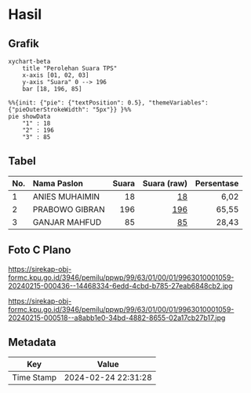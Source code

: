 # Hasil

## Grafik

```mermaid
xychart-beta
    title "Perolehan Suara TPS"
    x-axis [01, 02, 03]
    y-axis "Suara" 0 --> 196
    bar [18, 196, 85]
```

```mermaid
%%{init: {"pie": {"textPosition": 0.5}, "themeVariables": {"pieOuterStrokeWidth": "5px"}} }%%
pie showData
    "1" : 18
    "2" : 196
    "3" : 85
```

## Tabel

| No. | Nama Paslon    | Suara | Suara (raw) | Persentase |
|:--- |:-------------- | -----:| -----------:| ----------:|
| 1   | ANIES MUHAIMIN | 18    | [18][p-1]   | 6,02       |
| 2   | PRABOWO GIBRAN | 196   | [196][p-2]  | 65,55      |
| 3   | GANJAR MAHFUD  | 85    | [85][p-3]   | 28,43      |


[p-1]: https://github.com/gigit-pemilu/pemilu-2024-99-luar-negeri/blob/main/pilpres/hitung-suara/sub/99-luar-negeri/sub/63-kuching-malaysia/sub/01-kuching-malaysia/sub/0001-kuching-malaysia/sub/059-ksk-054/sub/paslon-1.txt
[p-2]: https://github.com/gigit-pemilu/pemilu-2024-99-luar-negeri/blob/main/pilpres/hitung-suara/sub/99-luar-negeri/sub/63-kuching-malaysia/sub/01-kuching-malaysia/sub/0001-kuching-malaysia/sub/059-ksk-054/sub/paslon-2.txt
[p-3]: https://github.com/gigit-pemilu/pemilu-2024-99-luar-negeri/blob/main/pilpres/hitung-suara/sub/99-luar-negeri/sub/63-kuching-malaysia/sub/01-kuching-malaysia/sub/0001-kuching-malaysia/sub/059-ksk-054/sub/paslon-3.txt

## Foto C Plano

https://sirekap-obj-formc.kpu.go.id/3946/pemilu/ppwp/99/63/01/00/01/9963010001059-20240215-000436--14468334-6edd-4cbd-b785-27eab6848cb2.jpg

https://sirekap-obj-formc.kpu.go.id/3946/pemilu/ppwp/99/63/01/00/01/9963010001059-20240215-000518--a8abb1e0-34bd-4882-8655-02a17cb27b17.jpg


## Metadata

| Key        | Value               |
| ---------- | ------------------- |
| Time Stamp | 2024-02-24 22:31:28 |



